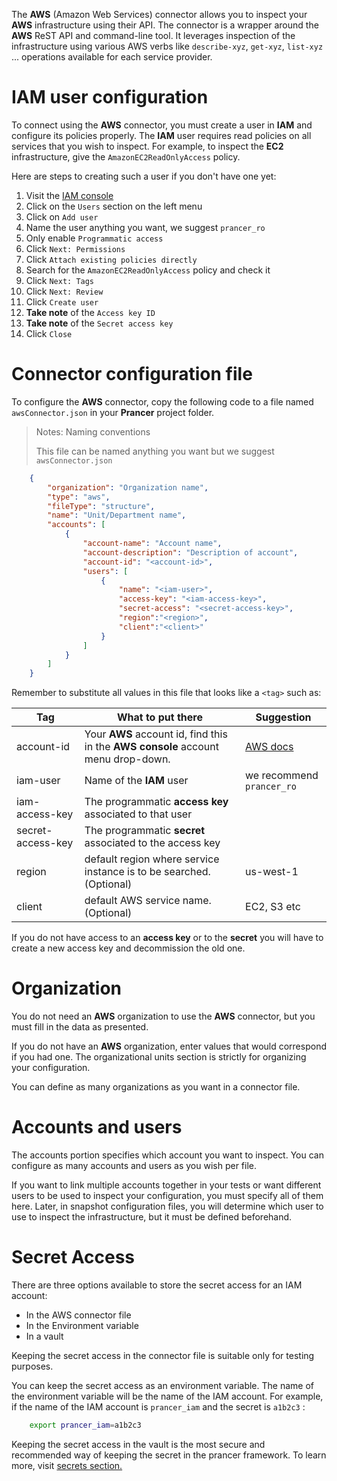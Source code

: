 The **AWS** (Amazon Web Services) connector allows you to inspect your **AWS** infrastructure using their API. The connector is a wrapper around the **AWS** ReST API and command-line tool. It leverages inspection of the infrastructure using various AWS verbs like `describe-xyz`, `get-xyz`, `list-xyz` ... operations available for each service provider.

# IAM user configuration

To connect using the **AWS** connector, you must create a user in **IAM** and configure its policies properly. The **IAM** user requires read policies on all services that you wish to inspect. For example, to inspect the **EC2** infrastructure, give the `AmazonEC2ReadOnlyAccess` policy.

Here are steps to creating such a user if you don't have one yet:

1. Visit the [IAM console][IAM-console]
2. Click on the `Users` section on the left menu
3. Click on `Add user`
4. Name the user anything you want, we suggest `prancer_ro`
5. Only enable `Programmatic access`
6. Click `Next: Permissions`
7. Click `Attach existing policies directly`
8. Search for the `AmazonEC2ReadOnlyAccess` policy and check it
9. Click `Next: Tags`
10. Click `Next: Review`
11. Click `Create user`
12. **Take note** of the `Access key ID`
13. **Take note** of the `Secret access key`
14. Click `Close`

# Connector configuration file

To configure the **AWS** connector, copy the following code to a file named `awsConnector.json` in your **Prancer** project folder.

> <NoteTitle>Notes: Naming conventions</NoteTitle>
>
> This file can be named anything you want but we suggest `awsConnector.json`

```json
    {
        "organization": "Organization name",
        "type": "aws",
        "fileType": "structure",
        "name": "Unit/Department name",
        "accounts": [
            {
                "account-name": "Account name",
                "account-description": "Description of account",
                "account-id": "<account-id>",
                "users": [
                    {
                        "name": "<iam-user>",
                        "access-key": "<iam-access-key>",
                        "secret-access": "<secret-access-key>",
                        "region":"<region>",
                        "client":"<client>"
                    }
                ]
            }
        ]
    }
```

Remember to substitute all values in this file that looks like a `<tag>` such as:

| Tag | What to put there | Suggestion |
|-----|-------------------|-------------|
| account-id | Your **AWS** account id, find this in the **AWS console** account menu drop-down.| [AWS docs][AWS-docs] |
| iam-user | Name of the **IAM** user| we recommend `prancer_ro` |
| iam-access-key | The programmatic **access key** associated to that user |
| secret-access-key | The programmatic **secret** associated to the access key |
| region       |        default region where service instance is to be searched.(Optional)|us-west-1|
| client     |      default AWS service name. (Optional)|    EC2, S3 etc    |

If you do not have access to an **access key** or to the **secret** you will have to create a new access key and decommission the old one.

# Organization

You do not need an **AWS** organization to use the **AWS** connector, but you must fill in the data as presented.

If you do not have an **AWS** organization, enter values that would correspond if you had one. The organizational units section is strictly for organizing your configuration.

You can define as many organizations as you want in a connector file.

# Accounts and users

The accounts portion specifies which account you want to inspect. You can configure as many accounts and users as you wish per file. 

If you want to link multiple accounts together in your tests or want different users to be used to inspect your configuration, you must specify all of them here. Later, in snapshot configuration files, you will determine which user to use to inspect the infrastructure, but it must be defined beforehand.

# Secret Access

There are three options available to store the secret access for an IAM account: 

- In the AWS connector file
- In the Environment variable
- In a vault

Keeping the secret access in the connector file is suitable only for testing purposes.

You can keep the secret access as an environment variable. The name of the environment variable will be the name of the IAM account. For example, if the name of the IAM account is `prancer_iam` and the secret is `a1b2c3` :

```bash
    export prancer_iam=a1b2c3
```

Keeping the secret access in the vault is the most secure and recommended way of keeping the secret in the prancer framework. To learn more, visit [secrets section.][secrets-section]

<!-- -----------------------All links from this page------------------------------------- -->
[AWS-docs]: https://docs.aws.amazon.com/IAM/latest/UserGuide/console_account-alias.html
[secrets-section]: ../configuration/secrets.md
[IAM-console]:https://console.aws.amazon.com/iam/home